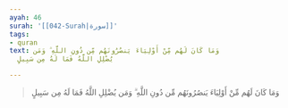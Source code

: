 ```yaml
---
ayah: 46
surah: '[[042-Surah|سورة]]'
tags:
- quran
text: وَمَا كَانَ لَهُم مِّنْ أَوْلِيَاءَ يَنصُرُونَهُم مِّن دُونِ اللَّهِ ۗ وَمَن
  يُضْلِلِ اللَّهُ فَمَا لَهُ مِن سَبِيلٍ

---
```

> وَمَا كَانَ لَهُم مِّنْ أَوْلِيَاءَ يَنصُرُونَهُم مِّن دُونِ اللَّهِ ۗ وَمَن يُضْلِلِ اللَّهُ فَمَا لَهُ مِن سَبِيلٍ
